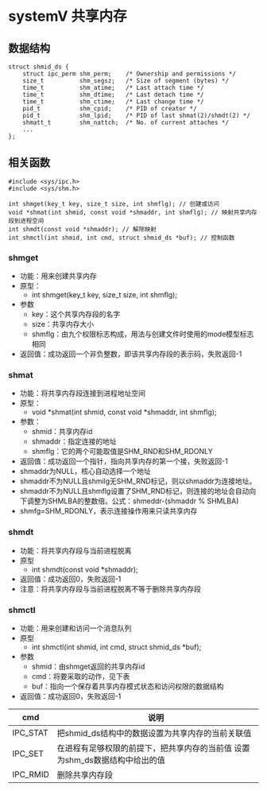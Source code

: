 # systemV 共享内存

## 数据结构
```
struct shmid_ds {
    struct ipc_perm shm_perm;    /* Ownership and permissions */
    size_t          shm_segsz;   /* Size of segment (bytes) */
    time_t          shm_atime;   /* Last attach time */
    time_t          shm_dtime;   /* Last detach time */
    time_t          shm_ctime;   /* Last change time */
    pid_t           shm_cpid;    /* PID of creator */
    pid_t           shm_lpid;    /* PID of last shmat(2)/shmdt(2) */
    shmatt_t        shm_nattch;  /* No. of current attaches */
    ...
};
```

## 相关函数

```
#include <sys/ipc.h>
#include <sys/shm.h>

int shmget(key_t key, size_t size, int shmflg); // 创建或访问
void *shmat(int shmid, const void *shmaddr, int shmflg); // 映射共享内存段到进程空间
int shmdt(const void *shmaddr); // 解除映射
int shmctl(int shmid, int cmd, struct shmid_ds *buf); // 控制函数
```

### shmget
- 功能：用来创建共享内存
- 原型：
  - int shmget(key_t key, size_t size, int shmflg); 
- 参数
  - key：这个共享内存段的名字
  - size：共享内存大小
  - shmflg：由九个权限标志构成，用法与创建文件时使用的mode模型标志相同
- 返回值：成功返回一个非负整数，即该共享内存段的表示码，失败返回-1

### shmat
- 功能：将共享内存段连接到进程地址空间
- 原型：
  - void *shmat(int shmid, const void *shmaddr, int shmflg); 
- 参数：
  - shmid：共享内存id
  - shmaddr：指定连接的地址
  - shmflg：它的两个可能取值是SHM_RND和SHM_RDONLY
- 返回值：成功返回一个指针，指向共享内存的第一个接，失败返回-1
- shmaddr为NULL，核心自动选择一个地址
- shmaddr不为NULL且shmilg无SHM_RND标记，则以shmaddr为连接地址。
- shmaddr不为NULL且shmflg设置了SHM_RND标记，则连接的地址会自动向下调整为SHMLBA的整数倍。公式：shmeddr-(shmaddr % SHMLBA)
- shmfg=SHM_RDONLY，表示连接操作用来只读共享内存

### shmdt
- 功能：将共享内存段与当前进程脱离
- 原型
  - int shmdt(const void *shmaddr);
- 返回值：成功返回0，失败返回-1
- 注意：将共享内存段与当前进程脱离不等于删除共享内存段

### shmctl
- 功能：用来创建和访问一个消息队列
- 原型
  - int shmctl(int shmid, int cmd, struct shmid_ds *buf); 
- 参数
  - shmid：由shmget返回的共享内存id
  - cmd：将要采取的动作，见下表
  - buf：指向一个保存着共享内存模式状态和访问权限的数据结构
- 返回值：成功返回0，失败返回-1

cmd|说明
-|-
IPC_STAT|把shmid_ds结构中的数据设置为共享内存的当前关联值
IPC_SET|在进程有足够权限的前提下，把共享内存的当前值  设置为shm_ds数据结构中给出的值
IPC_RMID|删除共享内存段